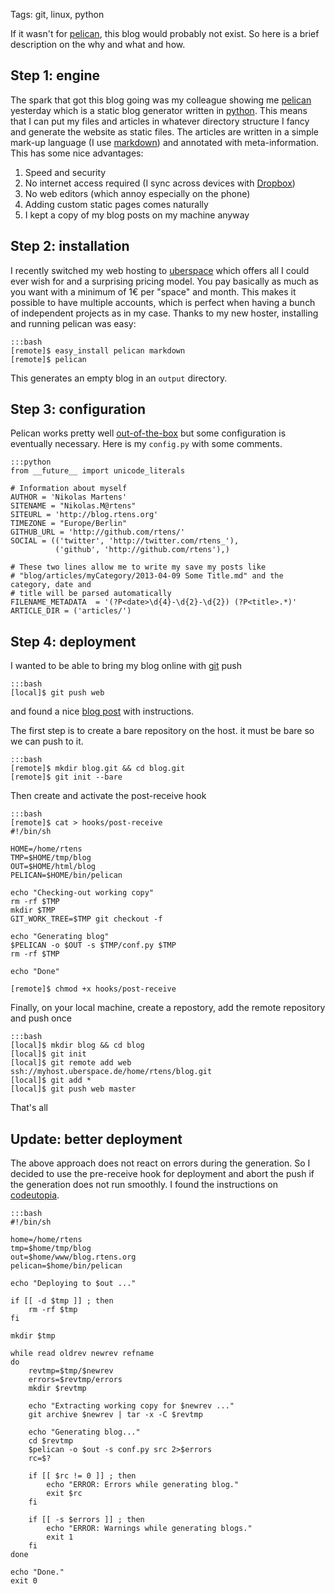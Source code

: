 Tags: git, linux, python

If it wasn't for [pelican], this blog would probably not exist. So here is a brief description on the why and what and how.

[pelican]: http://github.com/getpelican/pelican

## Step 1: engine

The spark that got this blog going was my colleague showing me [pelican] yesterday which is a static blog generator written in [python]. This means that I can put my files and articles in whatever directory structure I fancy and generate the website as static files. The articles are written in a simple mark-up language (I use [markdown]) and annotated with meta-information. This has some nice advantages:

1. Speed and security
1. No internet access required (I sync across devices with [Dropbox])
1. No web editors (which annoy especially on the phone)
1. Adding custom static pages comes naturally
1. I kept a copy of my blog posts on my machine anyway

[python]: http://www.python.org/
[markdown]: http://daringfireball.net/projects/markdown/
[Dropbox]: http://www.dropbox.com/home

## Step 2: installation

I recently switched my web hosting to [uberspace] which offers all I could ever wish for and a surprising pricing model. You pay basically as much as you want with a minimum of 1€ per "space" and month. This makes it possible to have multiple accounts, which is perfect when having a bunch of independent projects as in my case. Thanks to my new hoster, installing and running pelican was easy:
	
	:::bash
	[remote]$ easy_install pelican markdown
	[remote]$ pelican

This generates an empty blog in an `output` directory.

[uberspace]: http://uberspace.de/

## Step 3: configuration

Pelican works pretty well [out-of-the-box] but some configuration is eventually necessary. Here is my `config.py` with some comments.

	:::python
	from __future__ import unicode_literals

	# Information about myself
	AUTHOR = 'Nikolas Martens'
	SITENAME = "Nikolas.M@rtens"
	SITEURL = 'http://blog.rtens.org'
	TIMEZONE = "Europe/Berlin"
	GITHUB_URL = 'http://github.com/rtens/'
	SOCIAL = (('twitter', 'http://twitter.com/rtens_'),
	          ('github', 'http://github.com/rtens'),)

	# These two lines allow me to write my save my posts like 
	# "blog/articles/myCategory/2013-04-09 Some Title.md" and the category, date and 
	# title will be parsed automatically
	FILENAME_METADATA  = '(?P<date>\d{4}-\d{2}-\d{2}) (?P<title>.*)'
	ARTICLE_DIR = ('articles/')
	
[out-of-the-box]: https://pelican.readthedocs.org/en/3.1.1/getting_started.html

## Step 4: deployment

I wanted to be able to bring my blog online with [git] push

	:::bash
	[local]$ git push web

and found a nice [blog post](push-deploy) with instructions.

The first step is to create a bare repository on the host. it must be bare so we can push to it.

	:::bash
	[remote]$ mkdir blog.git && cd blog.git
	[remote]$ git init --bare

Then create and activate the post-receive hook

	:::bash
	[remote]$ cat > hooks/post-receive
	#!/bin/sh

	HOME=/home/rtens
	TMP=$HOME/tmp/blog
	OUT=$HOME/html/blog
	PELICAN=$HOME/bin/pelican

	echo "Checking-out working copy"
	rm -rf $TMP
	mkdir $TMP
	GIT_WORK_TREE=$TMP git checkout -f

	echo "Generating blog"
	$PELICAN -o $OUT -s $TMP/conf.py $TMP
	rm -rf $TMP

	echo "Done"

	[remote]$ chmod +x hooks/post-receive

Finally, on your local machine, create a repostory, add the remote repository and push once

	:::bash
	[local]$ mkdir blog && cd blog
	[local]$ git init
	[local]$ git remote add web ssh://myhost.uberspace.de/home/rtens/blog.git
	[local]$ git add *
	[local]$ git push web master

That's all

[git]: http://git-scm.com/
[push-deploy]: http://toroid.org/ams/git-website-howto

## Update: better deployment

The above approach does not react on errors during the generation. So I decided to use the pre-receive hook for deployment and abort the push if the generation does not run smoothly. I found the instructions on [codeutopia].

	:::bash
	#!/bin/sh

	home=/home/rtens
	tmp=$home/tmp/blog
	out=$home/www/blog.rtens.org
	pelican=$home/bin/pelican

	echo "Deploying to $out ..."

	if [[ -d $tmp ]] ; then
		rm -rf $tmp
	fi
	 
	mkdir $tmp

	while read oldrev newrev refname
	do
		revtmp=$tmp/$newrev
		errors=$revtmp/errors
		mkdir $revtmp
		
		echo "Extracting working copy for $newrev ..."
		git archive $newrev | tar -x -C $revtmp

		echo "Generating blog..."
		cd $revtmp
		$pelican -o $out -s conf.py src 2>$errors
		rc=$?
		
		if [[ $rc != 0 ]] ; then
			echo "ERROR: Errors while generating blog."
			exit $rc
		fi
		
		if [[ -s $errors ]] ; then
			echo "ERROR: Warnings while generating blogs."
			exit 1
		fi
	done

	echo "Done."
	exit 0

[codeutopia]: http://codeutopia.net/blog/2011/06/30/how-to-automatically-run-unit-tests-from-a-git-push/